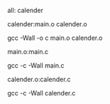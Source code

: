 all: calender

calender:main.o calender.o

   gcc -Wall -o c main.o calender.o

main.o:main.c

   gcc -c -Wall main.c

calender.o:calender.c

   gcc -c -Wall calender.c
